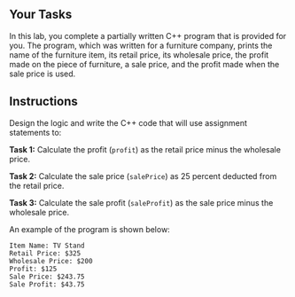 ## Your Tasks

In this lab, you complete a partially written C++ program that is provided for you. The program, which was written for a furniture company, prints the name of the furniture item, its retail price, its wholesale price, the profit made on the piece of furniture, a sale price, and the profit made when the sale price is used.

## Instructions

Design the logic and write the C++ code that will use assignment statements to:

**Task 1:** Calculate the profit (`profit`) as the retail price minus the wholesale price.

**Task 2:** Calculate the sale price (`salePrice`) as 25 percent deducted from the retail price.

**Task 3:** Calculate the sale profit (`saleProfit`) as the sale price minus the wholesale price.

An example of the program is shown below:

```
Item Name: TV Stand
Retail Price: $325
Wholesale Price: $200
Profit: $125
Sale Price: $243.75
Sale Profit: $43.75
```